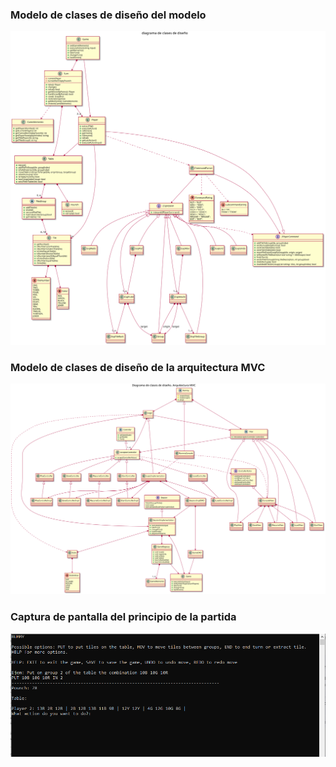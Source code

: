 ### Modelo de clases de diseño del modelo
![Captura de pantalla](https://github.com/USantaTecla-game-rummikub/cSharp/blob/mvc/diagrama_clases_disenio.svg)

### Modelo de clases de diseño de la arquitectura MVC
![Captura de pantalla](https://github.com/USantaTecla-game-rummikub/cSharp/blob/mvc/diagrama_clases_disenio_mvc.svg)

### Captura de pantalla del principio de la partida

![Captura de pantalla](https://github.com/USantaTecla-game-rummikub/cSharp/blob/mvc/Captura_ejecucion.PNG)